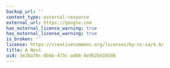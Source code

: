 ```yaml
---
backup_url: ''
content_type: external-resource
external_url: https://google.com
has_external_licence_warning: true
has_external_license_warning: true
is_broken: ''
license: https://creativecommons.org/licenses/by-nc-sa/4.0/
title: A Nest
uid: 3e28a70c-8bbb-473c-ad66-8e9b2bd10108
---
```

